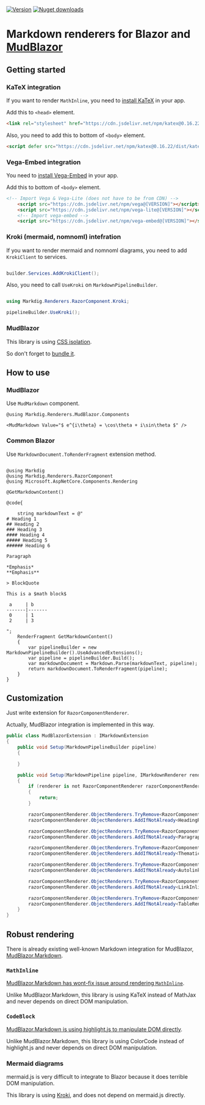 [![Version](https://img.shields.io/nuget/v/RamType0.Markdig.Renderers.MudBlazor?logo=nuget&style=flat-square)](https://www.nuget.org/packages/RamType0.Markdig.Renderers.MudBlazor/)
[![Nuget downloads](https://img.shields.io/nuget/dt/RamType0.Markdig.Renderers.MudBlazor?label=nuget%20downloads&logo=nuget&style=flat-square)](https://www.nuget.org/packages/RamType0.Markdig.Renderers.MudBlazor/)  
# Markdown renderers for Blazor and [MudBlazor](https://github.com/MudBlazor/MudBlazor)

## Getting started

### KaTeX integration
If you want to render `MathInline`, you need to [install KaTeX](https://katex.org/docs/browser) in your app.

Add this to `<head>` element. 
```html
<link rel="stylesheet" href="https://cdn.jsdelivr.net/npm/katex@0.16.22/dist/katex.min.css" integrity="sha384-5TcZemv2l/9On385z///+d7MSYlvIEw9FuZTIdZ14vJLqWphw7e7ZPuOiCHJcFCP" crossorigin="anonymous">
```
Also, you need to add this to bottom of `<body>` element.

```html
<script defer src="https://cdn.jsdelivr.net/npm/katex@0.16.22/dist/katex.min.js" integrity="sha384-cMkvdD8LoxVzGF/RPUKAcvmm49FQ0oxwDF3BGKtDXcEc+T1b2N+teh/OJfpU0jr6" crossorigin="anonymous"></script>
```
### Vega-Embed integration

You need to [install Vega-Embed](https://github.com/vega/vega-embed?tab=readme-ov-file#directly-in-the-browser) in your app.

Add this to bottom of `<body>` element.

```html
<!-- Import Vega & Vega-Lite (does not have to be from CDN) -->
    <script src="https://cdn.jsdelivr.net/npm/vega@[VERSION]"></script>
    <script src="https://cdn.jsdelivr.net/npm/vega-lite@[VERSION]"></script>
    <!-- Import vega-embed -->
    <script src="https://cdn.jsdelivr.net/npm/vega-embed@[VERSION]"></script>

```

### Kroki (mermaid, nomnoml) intefration
If you want to render mermaid and nomnoml diagrams, you need to add `KrokiClient` to services.

```C#

builder.Services.AddKrokiClient();

```

Also, you need to call `UseKroki` on `MarkdownPipelineBuilder`.

```C#

using Markdig.Renderers.RazorComponent.Kroki;

pipelineBuilder.UseKroki();

```

### MudBlazor

This library is using [CSS isolation](https://learn.microsoft.com/aspnet/core/blazor/components/css-isolation).

So don't forget to [bundle it](https://learn.microsoft.com/aspnet/core/blazor/components/css-isolation#css-isolation-bundling).

## How to use

### MudBlazor

Use `MudMarkdown` component.

```razor
@using Markdig.Renderers.MudBlazor.Components

<MudMarkdown Value="$ e^{i\theta} = \cos\theta + i\sin\theta $" />
```

### Common Blazor

Use `MarkdownDocument.ToRenderFragment` extension method.


```razor

@using Markdig
@using Markdig.Renderers.RazorComponent
@using Microsoft.AspNetCore.Components.Rendering

@GetMarkdownContent()

@code{

    string markdownText = @"
# Heading 1
## Heading 2
### Heading 3
#### Heading 4
##### Heading 5
###### Heading 6

Paragraph

*Emphasis*
**Emphasis**

> BlockQuote

This is a $math block$

 a     | b
-------|-------
 0     | 1
 2     | 3

";
    RenderFragment GetMarkdownContent()
    {
        var pipelineBuilder = new MarkdownPipelineBuilder().UseAdvancedExtensions();
        var pipeline = pipelineBuilder.Build();
        var markdownDocument = Markdown.Parse(markdownText, pipeline);
        return markdownDocument.ToRenderFragment(pipeline);
    }
}

```

## Customization

Just write extension for `RazorComponentRenderer`.

Actually, MudBlazor integration is implemented in this way.
```C#
public class MudBlazorExtension : IMarkdownExtension
{
    public void Setup(MarkdownPipelineBuilder pipeline)
    {

    }

    public void Setup(MarkdownPipeline pipeline, IMarkdownRenderer renderer)
    {
        if (renderer is not RazorComponentRenderer razorComponentRenderer)
        {
            return;
        }

        razorComponentRenderer.ObjectRenderers.TryRemove<RazorComponent.HeadingRenderer>();
        razorComponentRenderer.ObjectRenderers.AddIfNotAlready<HeadingRenderer>();

        razorComponentRenderer.ObjectRenderers.TryRemove<RazorComponent.ParagraphRenderer>();
        razorComponentRenderer.ObjectRenderers.AddIfNotAlready<ParagraphRenderer>();

        razorComponentRenderer.ObjectRenderers.TryRemove<RazorComponent.ThematicBreakRenderer>();
        razorComponentRenderer.ObjectRenderers.AddIfNotAlready<ThematicBreakRenderer>();

        razorComponentRenderer.ObjectRenderers.TryRemove<RazorComponent.Inlines.AutolinkInlineRenderer>();
        razorComponentRenderer.ObjectRenderers.AddIfNotAlready<AutolinkInlineRenderer>();

        razorComponentRenderer.ObjectRenderers.TryRemove<RazorComponent.Inlines.LinkInlineRenderer>();
        razorComponentRenderer.ObjectRenderers.AddIfNotAlready<LinkInlineRenderer>();

        razorComponentRenderer.ObjectRenderers.TryRemove<RazorComponent.TableRenderer>();
        razorComponentRenderer.ObjectRenderers.AddIfNotAlready<TableRenderer>();
    }
}
```

## Robust rendering

There is already existing well-known Markdown integration for MudBlazor, [MudBlazor.Markdown](https://github.com/MyNihongo/MudBlazor.Markdown).

### `MathInline`

[MudBlazor.Markdown has wont-fix issue around rendering `MathInline`](https://github.com/MyNihongo/MudBlazor.Markdown/issues/291).

Unlike MudBlazor.Markdown, this library is using KaTeX instead of MathJax and never depends on direct DOM manipulation.

### `CodeBlock`

[MudBlazor.Markdown is using highlight.js to manipulate DOM directly](https://github.com/MyNihongo/MudBlazor.Markdown/blob/e9727f76245973915664c6dd75686d2e7358925d/src/MudBlazor.Markdown/Components/MudCodeHighlight.razor.cs#L132).

Unlike MudBlazor.Markdown, this library is using ColorCode instead of highlight.js and never depends on direct DOM manipulation.

### Mermaid diagrams

mermaid.js is very difficult to integrate to Blazor because it does terrible DOM manipulation.

This library is using [Kroki](https://github.com/yuzutech/kroki), and does not depend on mermaid.js directly.
